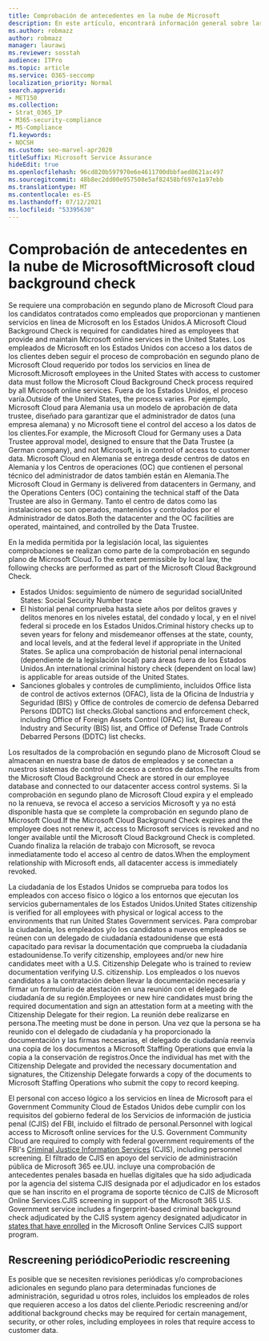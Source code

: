 ```yaml
---
title: Comprobación de antecedentes en la nube de Microsoft
description: En este artículo, encontrará información general sobre las prácticas de filtrado de personal de Microsoft para Microsoft 365.
ms.author: robmazz
author: robmazz
manager: laurawi
ms.reviewer: sosstah
audience: ITPro
ms.topic: article
ms.service: O365-seccomp
localization_priority: Normal
search.appverid:
- MET150
ms.collection:
- Strat_O365_IP
- M365-security-compliance
- MS-Compliance
f1.keywords:
- NOCSH
ms.custom: seo-marvel-apr2020
titleSuffix: Microsoft Service Assurance
hideEdit: true
ms.openlocfilehash: 96cd820b597970e6e4611700dbbfaed8621ac497
ms.sourcegitcommit: 48b8ec2dd00e957508e5af82458bf697e1a97ebb
ms.translationtype: MT
ms.contentlocale: es-ES
ms.lasthandoff: 07/12/2021
ms.locfileid: "53395630"
---
```

# <a name="microsoft-cloud-background-check"></a><span data-ttu-id="e675f-103">Comprobación de antecedentes en la nube de Microsoft</span><span class="sxs-lookup"><span data-stu-id="e675f-103">Microsoft cloud background check</span></span>

<span data-ttu-id="e675f-104">Se requiere una comprobación en segundo plano de Microsoft Cloud para los candidatos contratados como empleados que proporcionan y mantienen servicios en línea de Microsoft en los Estados Unidos.</span><span class="sxs-lookup"><span data-stu-id="e675f-104">A Microsoft Cloud Background Check is required for candidates hired as employees that provide and maintain Microsoft online services in the United States.</span></span> <span data-ttu-id="e675f-105">Los empleados de Microsoft en los Estados Unidos con acceso a los datos de los clientes deben seguir el proceso de comprobación en segundo plano de Microsoft Cloud requerido por todos los servicios en línea de Microsoft.</span><span class="sxs-lookup"><span data-stu-id="e675f-105">Microsoft employees in the United States with access to customer data must follow the Microsoft Cloud Background Check process required by all Microsoft online services.</span></span> <span data-ttu-id="e675f-106">Fuera de los Estados Unidos, el proceso varía.</span><span class="sxs-lookup"><span data-stu-id="e675f-106">Outside of the United States, the process varies.</span></span> <span data-ttu-id="e675f-107">Por ejemplo, Microsoft Cloud para Alemania usa un modelo de aprobación de data trustee, diseñado para garantizar que el administrador de datos (una empresa alemana) y no Microsoft tiene el control del acceso a los datos de los clientes.</span><span class="sxs-lookup"><span data-stu-id="e675f-107">For example, the Microsoft Cloud for Germany uses a Data Trustee approval model, designed to ensure that the Data Trustee (a German company), and not Microsoft, is in control of access to customer data.</span></span> <span data-ttu-id="e675f-108">Microsoft Cloud en Alemania se entrega desde centros de datos en Alemania y los Centros de operaciones (OC) que contienen el personal técnico del administrador de datos también están en Alemania.</span><span class="sxs-lookup"><span data-stu-id="e675f-108">The Microsoft Cloud in Germany is delivered from datacenters in Germany, and the Operations Centers (OC) containing the technical staff of the Data Trustee are also in Germany.</span></span> <span data-ttu-id="e675f-109">Tanto el centro de datos como las instalaciones oc son operados, mantenidos y controlados por el Administrador de datos.</span><span class="sxs-lookup"><span data-stu-id="e675f-109">Both the datacenter and the OC facilities are operated, maintained, and controlled by the Data Trustee.</span></span>

<span data-ttu-id="e675f-110">En la medida permitida por la legislación local, las siguientes comprobaciones se realizan como parte de la comprobación en segundo plano de Microsoft Cloud.</span><span class="sxs-lookup"><span data-stu-id="e675f-110">To the extent permissible by local law, the following checks are performed as part of the Microsoft Cloud Background Check.</span></span>

- <span data-ttu-id="e675f-111">Estados Unidos: seguimiento de número de seguridad social</span><span class="sxs-lookup"><span data-stu-id="e675f-111">United States: Social Security Number trace</span></span>
- <span data-ttu-id="e675f-112">El historial penal comprueba hasta siete años por delitos graves y delitos menores en los niveles estatal, del condado y local, y en el nivel federal si procede en los Estados Unidos.</span><span class="sxs-lookup"><span data-stu-id="e675f-112">Criminal history checks up to seven years for felony and misdemeanor offenses at the state, county, and local levels, and at the federal level if appropriate in the United States.</span></span> <span data-ttu-id="e675f-113">Se aplica una comprobación de historial penal internacional (dependiente de la legislación local) para áreas fuera de los Estados Unidos.</span><span class="sxs-lookup"><span data-stu-id="e675f-113">An international criminal history check (dependent on local law) is applicable for areas outside of the United States.</span></span>
- <span data-ttu-id="e675f-114">Sanciones globales y controles de cumplimiento, incluidos Office lista de control de activos externos (OFAC), lista de la Oficina de Industria y Seguridad (BIS) y Office de controles de comercio de defensa Debarred Persons (DDTC) list checks.</span><span class="sxs-lookup"><span data-stu-id="e675f-114">Global sanctions and enforcement check, including Office of Foreign Assets Control (OFAC) list, Bureau of Industry and Security (BIS) list, and Office of Defense Trade Controls Debarred Persons (DDTC) list checks.</span></span>

<span data-ttu-id="e675f-115">Los resultados de la comprobación en segundo plano de Microsoft Cloud se almacenan en nuestra base de datos de empleados y se conectan a nuestros sistemas de control de acceso a centros de datos.</span><span class="sxs-lookup"><span data-stu-id="e675f-115">The results from the Microsoft Cloud Background Check are stored in our employee database and connected to our datacenter access control systems.</span></span> <span data-ttu-id="e675f-116">Si la comprobación en segundo plano de Microsoft Cloud expira y el empleado no la renueva, se revoca el acceso a servicios Microsoft y ya no está disponible hasta que se complete la comprobación en segundo plano de Microsoft Cloud.</span><span class="sxs-lookup"><span data-stu-id="e675f-116">If the Microsoft Cloud Background Check expires and the employee does not renew it, access to Microsoft services is revoked and no longer available until the Microsoft Cloud Background Check is completed.</span></span> <span data-ttu-id="e675f-117">Cuando finaliza la relación de trabajo con Microsoft, se revoca inmediatamente todo el acceso al centro de datos.</span><span class="sxs-lookup"><span data-stu-id="e675f-117">When the employment relationship with Microsoft ends, all datacenter access is immediately revoked.</span></span>

<span data-ttu-id="e675f-118">La ciudadanía de los Estados Unidos se comprueba para todos los empleados con acceso físico o lógico a los entornos que ejecutan los servicios gubernamentales de los Estados Unidos.</span><span class="sxs-lookup"><span data-stu-id="e675f-118">United States citizenship is verified for all employees with physical or logical access to the environments that run United States Government services.</span></span> <span data-ttu-id="e675f-119">Para comprobar la ciudadanía, los empleados y/o los candidatos a nuevos empleados se reúnen con un delegado de ciudadanía estadounidense que está capacitado para revisar la documentación que comprueba la ciudadanía estadounidense.</span><span class="sxs-lookup"><span data-stu-id="e675f-119">To verify citizenship, employees and/or new hire candidates meet with a U.S. Citizenship Delegate who is trained to review documentation verifying U.S. citizenship.</span></span> <span data-ttu-id="e675f-120">Los empleados o los nuevos candidatos a la contratación deben llevar la documentación necesaria y firmar un formulario de atestación en una reunión con el delegado de ciudadanía de su región.</span><span class="sxs-lookup"><span data-stu-id="e675f-120">Employees or new hire candidates must bring the required documentation and sign an attestation form at a meeting with the Citizenship Delegate for their region.</span></span> <span data-ttu-id="e675f-121">La reunión debe realizarse en persona.</span><span class="sxs-lookup"><span data-stu-id="e675f-121">The meeting must be done in person.</span></span> <span data-ttu-id="e675f-122">Una vez que la persona se ha reunido con el delegado de ciudadanía y ha proporcionado la documentación y las firmas necesarias, el delegado de ciudadanía reenvía una copia de los documentos a Microsoft Staffing Operations que envía la copia a la conservación de registros.</span><span class="sxs-lookup"><span data-stu-id="e675f-122">Once the individual has met with the Citizenship Delegate and provided the necessary documentation and signatures, the Citizenship Delegate forwards a copy of the documents to Microsoft Staffing Operations who submit the copy to record keeping.</span></span>

<span data-ttu-id="e675f-123">El personal con acceso lógico a los servicios en línea de Microsoft para el Government Community Cloud de [](https://www.fbi.gov/services/cjis) Estados Unidos debe cumplir con los requisitos del gobierno federal de los Servicios de información de justicia penal (CJIS) del FBI, incluido el filtrado de personal.</span><span class="sxs-lookup"><span data-stu-id="e675f-123">Personnel with logical access to Microsoft online services for the U.S. Government Community Cloud are required to comply with federal government requirements of the FBI's [Criminal Justice Information Services](https://www.fbi.gov/services/cjis) (CJIS), including personnel screening.</span></span> <span data-ttu-id="e675f-124">El filtrado de CJIS en apoyo del servicio de administración pública de Microsoft 365 ee.UU. incluye una comprobación de [](https://blogs.office.com/2013/10/23/california-and-microsoft-sign-cjis-security-policy-agreement/) antecedentes penales basada en huellas digitales que ha sido adjudicada por la agencia del sistema CJIS designada por el adjudicador en los estados que se han inscrito en el programa de soporte técnico de CJIS de Microsoft Online Services.</span><span class="sxs-lookup"><span data-stu-id="e675f-124">CJIS screening in support of the Microsoft 365 U.S. Government service includes a fingerprint-based criminal background check adjudicated by the CJIS system agency designated adjudicator in [states that have enrolled](https://blogs.office.com/2013/10/23/california-and-microsoft-sign-cjis-security-policy-agreement/) in the Microsoft Online Services CJIS support program.</span></span>

## <a name="periodic-rescreening"></a><span data-ttu-id="e675f-125">Rescreening periódico</span><span class="sxs-lookup"><span data-stu-id="e675f-125">Periodic rescreening</span></span>

<span data-ttu-id="e675f-126">Es posible que se necesiten revisiones periódicas y/o comprobaciones adicionales en segundo plano para determinadas funciones de administración, seguridad u otros roles, incluidos los empleados de roles que requieren acceso a los datos del cliente.</span><span class="sxs-lookup"><span data-stu-id="e675f-126">Periodic rescreening and/or additional background checks may be required for certain management, security, or other roles, including employees in roles that require access to customer data.</span></span>